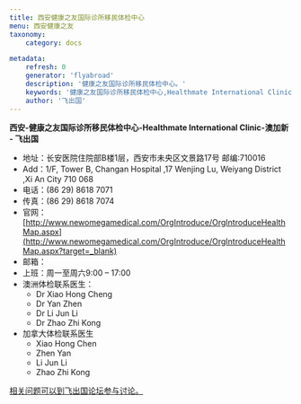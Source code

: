 ```yaml
---
title: 西安健康之友国际诊所移民体检中心
menu: 西安健康之友
taxonomy:
    category: docs

metadata:
    refresh: 0
    generator: 'flyabroad'
    description: '健康之友国际诊所移民体检中心。'
    keywords: '健康之友国际诊所移民体检中心,Healthmate International Clinic'
    author: '飞出国'
---
```


**西安-健康之友国际诊所移民体检中心-Healthmate International Clinic-澳加新 - 飞出国**

- 地址：长安医院住院部B楼1层，西安市未央区文景路17号 邮编:710016
- Add：1/F, Tower B, Changan Hospital ,17 Wenjing Lu, Weiyang District ,Xi An City 710 068
- 电话：(86 29) 8618 7071
- 传真：(86 29) 8618 7074
- 官网：[http://www.newomegamedical.com/OrgIntroduce/OrgIntroduceHealthMap.aspx](http://www.newomegamedical.com/OrgIntroduce/OrgIntroduceHealthMap.aspx?target=_blank)
- 邮箱：
- 上班：周一至周六9:00 – 17:00
- 澳洲体检联系医生：
	- Dr Xiao Hong Cheng
	- Dr Yan Zhen
	- Dr Li Jun Li
	- Dr Zhao Zhi Kong
- 加拿大体检联系医生
	- Xiao Hong Chen
	- Zhen Yan
	- Li Jun Li 
	- Zhao Zhi Kong

[相关问题可以到飞出国论坛参与讨论。](http://bbs.fcgvisa.com/t/3370?target=_blank)
